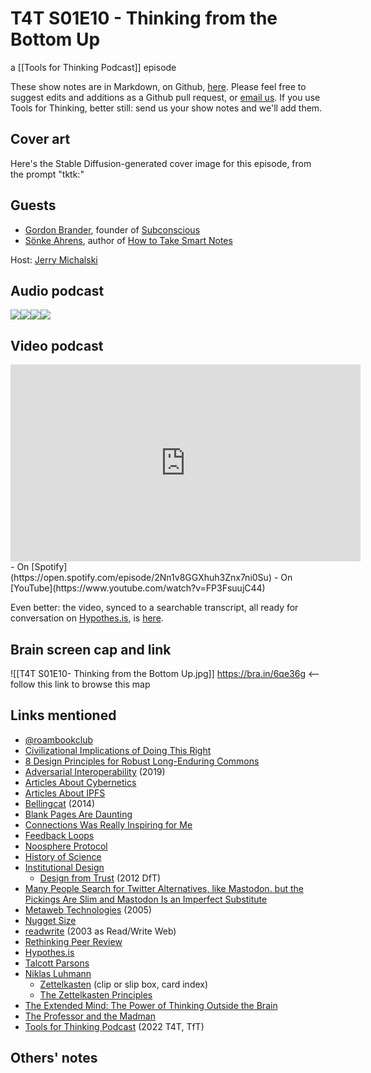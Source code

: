 # T4T S01E10 - Thinking from the Bottom Up

a [[Tools for Thinking Podcast]] episode

These show notes are in Markdown, on Github, [here](https://github.com/OpenGlobalMind/rel8-wiki/blob/main/Tools%20for%20Thinking%20Podcast.md). Please feel free to suggest edits and additions as a Github pull request, or  [email us](mailto:sociate@gmail.com). If you use Tools for Thinking, better still: send us your show notes and we'll add them. 

## Cover art

Here's the Stable Diffusion-generated cover image for this episode, from the prompt "tktk:"



## Guests

- [Gordon Brander](https://www.linkedin.com/in/gordonbrander/), founder of [Subconscious](http://subconscious.network/)
- [Sönke Ahrens](https://www.linkedin.com/in/soenkeahrens/), author of [How to Take Smart Notes](https://www.amazon.com/How-Take-Smart-Notes-Technique-ebook/dp/B09V5M8FR5/jerrymichalskisr)

Host: [Jerry Michalski](http://www.jerrymichalski.com/)

## Audio podcast 

[![](https://uploads-ssl.webflow.com/6022fac80367ca7c9121c178/63473c43cd78d77b7f847fb3_Anchor_logo.svg)](https://anchor.fm/betaworks/episodes/Generative-Artists-e1qu3hh/a-a8sqdta)[![](https://uploads-ssl.webflow.com/6022fac80367ca7c9121c178/63473161d50a860bd5f8bf0e_Amazon_Music_logo.svg)](https://music.amazon.com/podcasts/12a72801-ad1e-412b-82cf-dd242e96b1d4/episodes/22578396-40f4-4bc1-a90e-925c4960343e/tools-for-thinking-by-betaworks-generative-art-ists)[![](https://uploads-ssl.webflow.com/6022fac80367ca7c9121c178/63473161d50a86d605f8bf0f_itunes_podcasts%20logo.svg)](https://podcasts.apple.com/us/podcast/generative-art-ists/id1648557332?i=1000586761894)[![](https://uploads-ssl.webflow.com/6022fac80367ca7c9121c178/63473161a69713eddcfa9885_Spotify%20logo.svg)](https://open.spotify.com/episode/4Qmk6EjBzNguMIfX05tAIl?si=SzKxKq7dQ1CMiYCH6IRo5g)

## Video podcast  
<iframe width="560" height="315" src="https://www.youtube.com/embed/FP3FsuujC44" title="YouTube video player" frameborder="0" allow="accelerometer; autoplay; clipboard-write; encrypted-media; gyroscope; picture-in-picture; web-share" allowfullscreen></iframe>
- On [Spotify](https://open.spotify.com/episode/2Nn1v8GGXhuh3Znx7ni0Su)
- On [YouTube](https://www.youtube.com/watch?v=FP3FsuujC44)

Even better: the video, synced to a searchable transcript, all ready for conversation on [Hypothes.is](https://hypothes.is/), is [here](https://docdrop.org/video/FP3FsuujC44/). 

## Brain screen cap and link

![[T4T S01E10- Thinking from the Bottom Up.jpg]]
https://bra.in/6qe36g  <-- follow this link to browse this map

## Links mentioned

- [@roambookclub](https://twitter.com/roambookclub)
- [Civilizational Implications of Doing This Right](https://bra.in/5joXg5)
- [8 Design Principles for Robust Long-Enduring Commons](https://bra.in/2vBzKW)
- [Adversarial Interoperability](https://www.eff.org/deeplinks/2019/10/adversarial-interoperability) (2019)
- [Articles About Cybernetics](https://bra.in/8pxgzK)
- [Articles About IPFS](https://bra.in/2jrwJ5)
- [Bellingcat](https://www.bellingcat.com/) (2014)
- [Blank Pages Are Daunting](https://bra.in/2p63zP)
- [Connections Was Really Inspiring for Me](https://bra.in/6qzdQ6)
- [Feedback Loops](https://bra.in/3qaEWm)
- [Noosphere Protocol](https://bra.in/7vNYbW)
- [History of Science](https://bra.in/7jQYJm)
- [Institutional Design](https://bra.in/4jXDay)
	- [Design from Trust](https://bra.in/9jYPAq) (2012 DfT)
- [Many People Search for Twitter Alternatives, like Mastodon. but the Pickings Are Slim and Mastodon Is an Imperfect Substitute](https://bra.in/9joXg5)
- [Metaweb Technologies](http://www.metaweb.com) (2005)
- [Nugget Size](https://bra.in/5pxgzK)
- [readwrite](http://readwrite.com/) (2003 as Read/Write Web)
- [Rethinking Peer Review](https://bra.in/8jYZQA)
- [Hypothes.is](http://hypothes.is/)
- [Talcott Parsons](http://en.wikipedia.org/wiki/Talcott_Parsons)
- [Niklas Luhmann](http://en.wikipedia.org/wiki/Niklas_Luhmann)
	- [Zettelkasten](http://ds.ub.uni-bielefeld.de/viewer/ppnresolver?id=ZKLuhm) (clip or slip box, card index)
	- [The Zettelkasten Principles](https://bra.in/6pxNJK)
- [The Extended Mind: The Power of Thinking Outside the Brain](https://www.amazon.com/Thinking-Outside-Brain-Annie-Murphy-ebook/dp/B07FKB3V5S/jerrymichalskisr)
- [The Professor and the Madman](http://www.amazon.com/exec/obidos/ASIN/006099486X/jerrymichalskisr)
- [Tools for Thinking Podcast](https://bra.in/2vGNna) (2022 T4T, TfT)

## Others' notes



